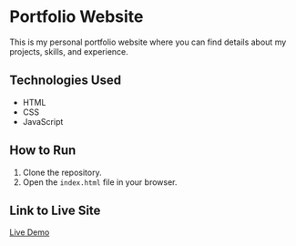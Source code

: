 # Portfolio Website

This is my personal portfolio website where you can find details about my projects, skills, and experience.

## Technologies Used
- HTML
- CSS
- JavaScript

## How to Run
1. Clone the repository.
2. Open the `index.html` file in your browser.

## Link to Live Site
[Live Demo](https://pranavm2603.github.io/Portfolio/)

